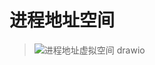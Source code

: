 # 进程地址空间
>![进程地址虚拟空间 drawio](https://github.com/Lp700750/Blogs/assets/104414865/17fd5b58-bca4-441d-9ded-2a0c184cc7c8)

>
